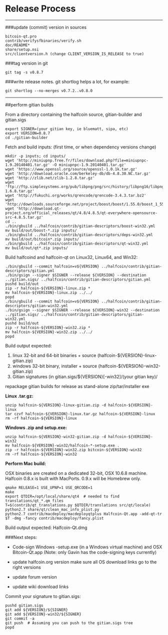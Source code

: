 Release Process
====================

* * *

###update (commit) version in sources


	bitcoin-qt.pro
	contrib/verifysfbinaries/verify.sh
	doc/README*
	share/setup.nsi
	src/clientversion.h (change CLIENT_VERSION_IS_RELEASE to true)

###tag version in git

	git tag -s v0.8.7

###write release notes. git shortlog helps a lot, for example:

	git shortlog --no-merges v0.7.2..v0.8.0

* * *

##perform gitian builds

 From a directory containing the halfcoin source, gitian-builder and gitian.sigs
  
	export SIGNER=(your gitian key, ie bluematt, sipa, etc)
	export VERSION=0.8.7
	cd ./gitian-builder

 Fetch and build inputs: (first time, or when dependency versions change)

	mkdir -p inputs; cd inputs/
	wget 'http://miniupnp.free.fr/files/download.php?file=miniupnpc-1.9.20140401.tar.gz' -O miniupnpc-1.9.20140401.tar.gz'
	wget 'https://www.openssl.org/source/openssl-1.0.1k.tar.gz'
	wget 'http://download.oracle.com/berkeley-db/db-4.8.30.NC.tar.gz'
	wget 'http://zlib.net/zlib-1.2.8.tar.gz'
	wget 'ftp://ftp.simplesystems.org/pub/libpng/png/src/history/libpng16/libpng-1.6.8.tar.gz'
	wget 'http://fukuchi.org/works/qrencode/qrencode-3.4.3.tar.bz2'
	wget 'http://downloads.sourceforge.net/project/boost/boost/1.55.0/boost_1_55_0.tar.bz2'
	wget 'http://download.qt-project.org/official_releases/qt/4.8/4.8.5/qt-everywhere-opensource-src-4.8.5.tar.gz'
	cd ..
	./bin/gbuild ../halfcoin/contrib/gitian-descriptors/boost-win32.yml
	mv build/out/boost-*.zip inputs/
	./bin/gbuild ../halfcoin/contrib/gitian-descriptors/deps-win32.yml
	mv build/out/bitcoin*.zip inputs/
	./bin/gbuild ../halfcoin/contrib/gitian-descriptors/qt-win32.yml
	mv build/out/qt*.zip inputs/

 Build halfcoind and halfcoin-qt on Linux32, Linux64, and Win32:
  
	./bin/gbuild --commit halfcoin=v${VERSION} ../halfcoin/contrib/gitian-descriptors/gitian.yml
	./bin/gsign --signer $SIGNER --release ${VERSION} --destination ../gitian.sigs/ ../halfcoin/contrib/gitian-descriptors/gitian.yml
	pushd build/out
	zip -r halfcoin-${VERSION}-linux.zip *
	mv halfcoin-${VERSION}-linux.zip ../../
	popd
	./bin/gbuild --commit halfcoin=v${VERSION} ../halfcoin/contrib/gitian-descriptors/gitian-win32.yml
	./bin/gsign --signer $SIGNER --release ${VERSION}-win32 --destination ../gitian.sigs/ ../halfcoin/contrib/gitian-descriptors/gitian-win32.yml
	pushd build/out
	zip -r halfcoin-${VERSION}-win32.zip *
	mv halfcoin-${VERSION}-win32.zip ../../
	popd

  Build output expected:

  1. linux 32-bit and 64-bit binaries + source (halfcoin-${VERSION}-linux-gitian.zip)
  2. windows 32-bit binary, installer + source (halfcoin-${VERSION}-win32-gitian.zip)
  3. Gitian signatures (in gitian.sigs/${VERSION}[-win32]/(your gitian key)/

repackage gitian builds for release as stand-alone zip/tar/installer exe

**Linux .tar.gz:**

	unzip halfcoin-${VERSION}-linux-gitian.zip -d halfcoin-${VERSION}-linux
	tar czvf halfcoin-${VERSION}-linux.tar.gz halfcoin-${VERSION}-linux
	rm -rf halfcoin-${VERSION}-linux

**Windows .zip and setup.exe:**

	unzip halfcoin-${VERSION}-win32-gitian.zip -d halfcoin-${VERSION}-win32
	mv halfcoin-${VERSION}-win32/halfcoin-*-setup.exe .
	zip -r halfcoin-${VERSION}-win32.zip bitcoin-${VERSION}-win32
	rm -rf halfcoin-${VERSION}-win32

**Perform Mac build:**

  OSX binaries are created on a dedicated 32-bit, OSX 10.6.8 machine.
  Halfcoin 0.8.x is built with MacPorts.  0.9.x will be Homebrew only.

	qmake RELEASE=1 USE_UPNP=1 USE_QRCODE=1
	make
	export QTDIR=/opt/local/share/qt4  # needed to find translations/qt_*.qm files
	T=$(contrib/qt_translations.py $QTDIR/translations src/qt/locale)
	python2.7 share/qt/clean_mac_info_plist.py
	python2.7 contrib/macdeploy/macdeployqtplus Halfcoin-Qt.app -add-qt-tr $T -dmg -fancy contrib/macdeploy/fancy.plist

 Build output expected: Halfcoin-Qt.dmg

###Next steps:

* Code-sign Windows -setup.exe (in a Windows virtual machine) and
  OSX Bitcoin-Qt.app (Note: only Gavin has the code-signing keys currently)

* update halfcoin.org version
  make sure all OS download links go to the right versions

* update forum version

* update wiki download links

Commit your signature to gitian.sigs:

	pushd gitian.sigs
	git add ${VERSION}/${SIGNER}
	git add ${VERSION}-win32/${SIGNER}
	git commit -a
	git push  # Assuming you can push to the gitian.sigs tree
	popd

